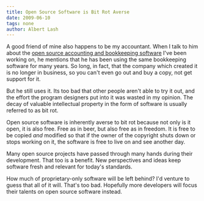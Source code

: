 ```yaml
---
title: Open Source Software is Bit Rot Averse
date: 2009-06-10
tags: none
author: Albert Lash
---
```

A good friend of mine also happens to be my accountant. When I talk to him about the <a href="http://www.pbooks.org/">open source accounting and bookkeeping software</a> I've been working on, he mentions that he has been using the same bookkeeping software for many years. So long, in fact, that the company which created it is no longer in business, so you can't even go out and buy a copy, not get support for it.

But he still uses it. Its too bad that other people aren't able to try it out, and the effort the program designers put into it was wasted in my opinion. The decay of valuable intellectual property in the form of software is usually referred to as bit rot.

Open source software is inherently averse to bit rot because not only is it open, it is also free. Free as in beer, but also free as in freedom. It is free to be copied <i>and</i> modified so that if the owner of the copyright shuts down or stops working on it, the software is free to live on and see another day.

Many open source projects have passed through many hands during their development. That too is a benefit. New perspectives and ideas keep software fresh and relevant for today's standards.

How much of proprietary-only software will be left behind? I'd venture to guess that all of it will. That's too bad. Hopefully more developers will focus their talents on open source software instead.

